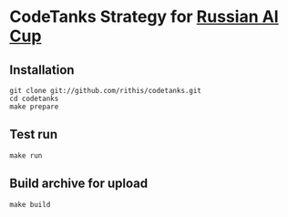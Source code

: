 # CodeTanks Strategy for [Russian AI Cup](http://russianaicup.ru)

## Installation

```
git clone git://github.com/rithis/codetanks.git
cd codetanks
make prepare
```

## Test run

```
make run
```

## Build archive for upload

```
make build
```
